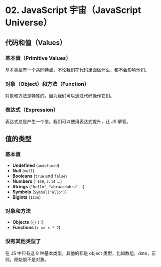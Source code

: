 # 02. JavaScript 宇宙（JavaScript Universe）

## 代码和值（Values）

### 基本值（Primitive Values）

基本类型有一个共同特点，不论我们在代码里面做什么，都不会影响他们。

### 对象（Object）和方法（Function）

对象和方法是特殊的，因为我们可以通过代码操作它们。

### 表达式（Expression）

表达式总是产生一个值。我们可以使用表达式提升，让 JS 解答。



## 值的类型

### 基本值

- **Undefined** (`undefined`)
- **Null** (`null`)
- **Booleans** (`true` and `false`)
- **Numbers** (`-100`, `3.14` ...)
- **Strings** (`"hello"`, `"abracadabra"` ...)
- **Symbols** (`Symbol("allo")`)
- **BigInts** (`123n`)

### 对象和方法

- **Objects** (`{}`  `[]`)
- **Functions** (`x => x * 2`)



### 没有其他类型了

在 JS 中只有这 9 种基本类型，其他的都是 object 类型，比如数组，date，正则。原始值不是对象。





